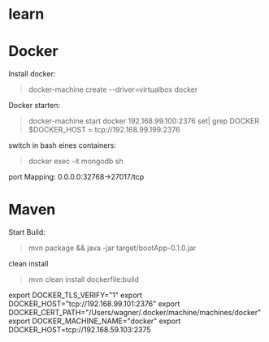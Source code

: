 # learn

# Docker
Install docker:
> docker-machine create --driver=virtualbox docker

Docker starten:
> docker-machine start docker 
192.168.99.100:2376
set| grep DOCKER
$DOCKER_HOST = tcp://192.168.99.199:2376



switch in bash eines containers:
> docker exec -it mongodb sh

port Mapping:
0.0.0.0:32768->27017/tcp

# Maven
Start Build:
> mvn package && java -jar target/bootApp-0.1.0.jar

clean install 
> mvn clean install dockerfile:build



export DOCKER_TLS_VERIFY="1"
export DOCKER_HOST="tcp://192.168.99.101:2376"
export DOCKER_CERT_PATH="/Users/wagner/.docker/machine/machines/docker"
export DOCKER_MACHINE_NAME="docker"
export DOCKER_HOST=tcp://192.168.59.103:2375